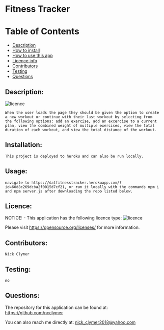 
  # Fitness Tracker
  
  # Table of Contents
  
  - [Description](#Description)
  - [How to install](#Installation)
  - [How to use this app](#Usage)
  - [Licence info](#Licence)
  - [Contributors](#Contributors)
  - [Testing](#Testing)
  - [Questions](#Questions)
  
  ## Description:
  ![licence](https://img.shields.io/badge/License-MIT-blue.svg "Licence Badge")

    When the user loads the page they should be given the option to create a new workout or continue with their last workout by selecting from the following options: add an exercise, add an excercise to a current plan, view the combined weight of multiple exercises, view the total duration of each workout, and view the total distance of the workout.

  ## Installation:
    This project is deployed to heroku and can also be run locally.

  ## Usage:
    navigate to https://datfitnesstracker.herokuapp.com/?id=60d8c269dcba2f0015d7cf21, or run it locally with the commands npm i and npm server.js after downloading the repo listed below.

  ## Licence:
  NOTICE! - This application has the following licence type: ![licence](https://img.shields.io/badge/License-MIT-blue.svg "Licence Badge")

  Please visit https://opensource.org/licenses/ for more information.

  ## Contributors:
    Nick Clymer

  ## Testing:
    no
    
  ## Questions:
  The repository for this application can be found at: https://github.com/ncclymer

  You can also reach me directly at: nick_clymer2018@yahoo.com
  
